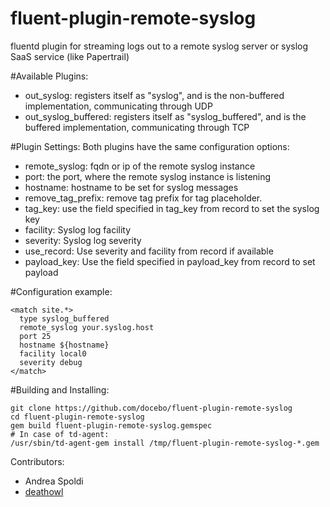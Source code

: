 fluent-plugin-remote-syslog
===========================

fluentd plugin for streaming logs out to a remote syslog server or syslog SaaS service (like Papertrail)

#Available Plugins:
* out_syslog: registers itself as "syslog", and is the non-buffered implementation, communicating through UDP
* out_syslog_buffered: registers itself as "syslog_buffered", and is the buffered implementation, communicating through TCP

#Plugin Settings:
Both plugins have the same configuration options:

* remote_syslog: fqdn or ip of the remote syslog instance
* port: the port, where the remote syslog instance is listening
* hostname: hostname to be set for syslog messages
* remove_tag_prefix: remove tag prefix for tag placeholder. 
* tag_key: use the field specified in tag_key from record to set the syslog key
* facility: Syslog log facility
* severity: Syslog log severity
* use_record: Use severity and facility from record if available
* payload_key: Use the field specified in payload_key from record to set payload

#Configuration example:
```
<match site.*>
  type syslog_buffered
  remote_syslog your.syslog.host
  port 25
  hostname ${hostname}
  facility local0
  severity debug
</match>
```

#Building and Installing:
```
git clone https://github.com/docebo/fluent-plugin-remote-syslog
cd fluent-plugin-remote-syslog
gem build fluent-plugin-remote-syslog.gemspec
# In case of td-agent:
/usr/sbin/td-agent-gem install /tmp/fluent-plugin-remote-syslog-*.gem
```

Contributors:

* Andrea Spoldi 
* [deathowl](http://github.com/deathowl)
